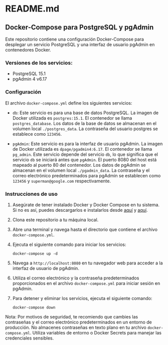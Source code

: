 # README.md

## Docker-Compose para PostgreSQL y pgAdmin

Este repositorio contiene una configuración Docker-Compose para desplegar un servicio PostgreSQL y una interfaz de usuario pgAdmin en contenedores Docker.

### Versiones de los servicios:
* PostgreSQL 15.1
* pgAdmin 4 v6.17

### Configuración

El archivo `docker-compose.yml` define los siguientes servicios:

* `db`: Este servicio es para una base de datos PostgreSQL. La imagen de Docker utilizada es `postgres:15.1`. El contenedor se llama `postgres_database`. Los datos de la base de datos se almacenan en el volumen local `./postgres_data`. La contraseña del usuario postgres se establece como `123456`.

* `pgAdmin`: Este servicio es para la interfaz de usuario pgAdmin. La imagen de Docker utilizada es `dpage/pgadmin4:6.17`. El contenedor se llama `pg_admin`. Este servicio depende del servicio `db`, lo que significa que el servicio `db` se iniciará antes que `pgAdmin`. El puerto 8080 del host está mapeado al puerto 80 del contenedor. Los datos de pgAdmin se almacenan en el volumen local `./pgadmin_data`. La contraseña y el correo electrónico predeterminados para pgAdmin se establecen como `123456` y `superman@google.com` respectivamente.

### Instrucciones de uso

1. Asegúrate de tener instalado Docker y Docker Compose en tu sistema. Si no es así, puedes descargarlos e instalarlos desde [aquí](https://docs.docker.com/get-docker/) y [aquí](https://docs.docker.com/compose/install/).

2. Clona este repositorio a tu máquina local.

3. Abre una terminal y navega hasta el directorio que contiene el archivo `docker-compose.yml`.

4. Ejecuta el siguiente comando para iniciar los servicios:

    ```
    docker-compose up -d
    ```

5. Navega a `http://localhost:8080` en tu navegador web para acceder a la interfaz de usuario de pgAdmin.

6. Utiliza el correo electrónico y la contraseña predeterminados proporcionados en el archivo `docker-compose.yml` para iniciar sesión en pgAdmin.

7. Para detener y eliminar los servicios, ejecuta el siguiente comando:

    ```
    docker-compose down
    ```

Nota: Por motivos de seguridad, te recomiendo que cambies las contraseñas y el correo electrónico predeterminados en un entorno de producción. No almacenes contraseñas en texto plano en tu archivo `docker-compose.yml`. Utiliza variables de entorno o Docker Secrets para manejar las credenciales sensibles.
